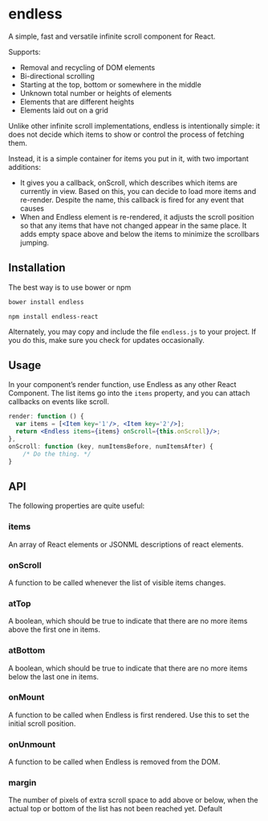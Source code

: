 endless
=======

A simple, fast and versatile infinite scroll component for React.

Supports:
- Removal and recycling of DOM elements
- Bi-directional scrolling
- Starting at the top, bottom or somewhere in the middle
- Unknown total number or heights of elements
- Elements that are different heights
- Elements laid out on a grid

Unlike other infinite scroll implementations, endless is intentionally simple:
it does not decide which items to show or control the process of fetching them.

Instead, it is a simple container for items you put in it, with two important
additions:

 - It gives you a callback, onScroll, which describes which items are currently
   in view. Based on this, you can decide to load more items and re-render.
   Despite the name, this callback is fired for any event that causes 
 - When and Endless element is re-rendered, it adjusts the scroll position so
   that any items that have not changed appear in the same place. It adds empty
   space above and below the items to minimize the scrollbars jumping.

Installation
------------
The best way is to use bower or npm
```bash
bower install endless
```

```endless
npm install endless-react
```

Alternately, you may copy and include the file `endless.js` to your project. If
you do this, make sure you check for updates occasionally.

Usage
-----
In your component’s render function, use Endless as any other React Component.
The list items go into the `items` property, and you can attach callbacks on
events like scroll.

```jsx
render: function () {
  var items = [<Item key='1'/>, <Item key='2'/>];
  return <Endless items={items} onScroll={this.onScroll}/>;
},
onScroll: function (key, numItemsBefore, numItemsAfter) {
	/* Do the thing. */
}
```

API
---
The following properties are quite useful:

### items ###
An array of React elements or JSONML descriptions of react elements.

### onScroll ###
A function to be called whenever the list of visible items changes.

### atTop ###
A boolean, which should be true to indicate that there are no more items above
the first one in items.

### atBottom ###
A boolean, which should be true to indicate that there are no more items below
the last one in items.

### onMount ###
A function to be called when Endless is first rendered. Use this to set the 
initial scroll position.

### onUnmount ###
A function to be called when Endless is removed from the DOM.

### margin ###
The number of pixels of extra scroll space to add above or below, when the actual top or bottom of the list has not been reached yet. Default
